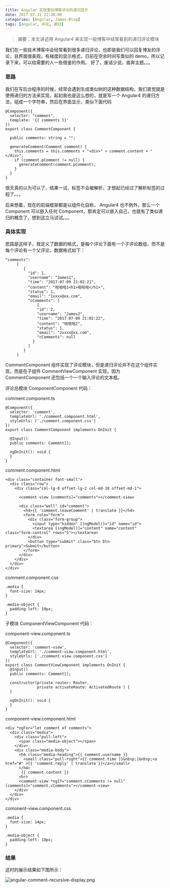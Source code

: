 ```yaml
---
title: Angular 实现类似博客评论的递归显示
date: 2017-07-31 22:30:00
categories: [Angular, James-Blog]
tags: [Angular, 评论, 递归]
---
```


> 摘要：本文讲述用 Angular4 来实现一般博客中经常看到的递归评论模块


我们在一些技术博客中会经常看到很多递归评论，也即是我们可以回复博友的评论，且界面很美观，有梯度的显示格式，日前在空余时间写类似的 demo，所以记录下来，可以给需要的人一些借鉴的作用。
好了，废话少说，直奔主题。。。

### 思路
我们在写后台程序的时候，经常会遇到生成类似树的这种数据结构，我们直觉就是使用递归的方法来实现，起初我也是这么想的，就是写一个 Angular4 的递归方法，组成一个字符串，然后在界面显示，类似下面代码

```
@Component({
  selector: "comment",
  template: '{{ comments }}'
})
export class CommentComponent {

  public comments: string = "";

  generateComment(Comment comment) {
    this.comments = this.comments + "<div>" + comment.content + "</div>";
    if (comment.pComment != null) {
      generateComment(comment.pComment);
    }
  }
}
```

很天真的以为可以了，结果一试，标签不会被解析，才想起已经过了解析标签的过程了。。。


后来想着，现在的前端框架都是以组件化自称， Angular4 也不例外，那么一个 Component 可以嵌入任何 Component，那肯定可以嵌入自己，也就有了类似递归的概念了，想到这立马试试。。。

### 具体实现

思路是这样子，我定义了数据的格式，是每个评论下面有一个子评论数组，而不是每个评论有一个父评论，数据格式如下：

```
"comments": 
     [
        {
          "id": 1,
          "username": "James1",
          "time": "2017-07-09 21:02:21",
          "content": "哈哈哈1<h1>哈哈哈</h1>",
          "status": 1,
          "email": "1xxxx@xx.com",
          "cComments": [
              {
              "id": 2,
              "username": "James2",
              "time": "2017-07-09 21:02:22",
              "content": "哈哈哈2",
              "status": 1,
              "email": "2xxxx@xx.com",
              "cComments": null
            }
          ]
        }
     ]
```

CommentComponent 组件实现了评论模块，但是递归评论并不在这个组件实现，而是在子组件 CommentViewComponent 实现，因为 CommentComponent 还包括一个一个输入评论的文本框。 

评论总模块 ComponentComponent 代码：

comment.component.ts
```
@Component({
  selector: 'comment',
  templateUrl: './comment.component.html',
  styleUrls: ['./comment.component.css']
})
export class CommentComponent implements OnInit {

  @Input()
  public comments: Comment[];

  ngOnInit(): void {
  }
}
```

comment.component.html
```
<div class="container font-small">
  <div class="row">
    <div class="col-lg-8 offset-lg-2 col-md-10 offset-md-1">

      <comment-view [comments]="comments"></comment-view>

      <div class="well" id="comment">
        <h4>{{ 'comment.leaveComment' | translate }}</h4>
        <form role="form">
          <div class="form-group">
            <input type="hidden" [(ngModel)]="id" name="id">
            <textarea [(ngModel)]="content" name="content" class="form-control" rows="5"></textarea>
          </div>
          <button type="submit" class="btn btn-primary">Submit</button>
        </form>
      </div>
    </div>
  </div>
</div>
```

comment.component.css
```
.media {
  font-size: 14px;
}

.media-object {
  padding-left: 10px;
}
```

子模块 ComponentViewComponent 代码：

component-view.component.ts
```
@Component({
  selector: 'comment-view',
  templateUrl: './comment-view.component.html',
  styleUrls: ['./comment-view.component.css']
})
export class CommentViewComponent implements OnInit {
  @Input()
  public comments: Comment[];

  constructor(private router: Router,
              private activateRoute: ActivatedRoute ) {
  }

  ngOnInit(): void {
  }
}

```

component-view.component.html
```
<div *ngFor="let comment of comments">
  <div class="media">
    <div class="pull-left">
      <span class="media-object"></span>
    </div>
    <div class="media-body">
      <h4 class="media-heading">{{ comment.username }}
        <small class="pull-right">{{ comment.time }}&nbsp;|&nbsp;<a href="#" >{{ 'comment.reply' | translate }}</a></small>
      </h4>
       {{ comment.content }}
      <hr>
      <comment-view *ngIf="comment.cComments != null" [comments]="comment.cComments"></comment-view>
    </div>
  </div>
</div>

```

comonent-view.component.css
```
.media {
  font-size: 14px;
}

.media-object {
  padding-left: 10px;
}
```

### 结果
这时的展示结果如下图所示：


![angular-comment-recursive-display.png](https://1csh1.github.io/img/angular-comment-recursive-display/angular-comment-recursive-display.png)




